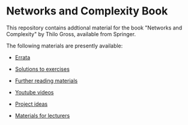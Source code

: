 # Networks and Complexity Book

This repository contains addtional material for the book "Networks and Complexity" by Thilo Gross, available from Springer. 

The following materials are presently available:
- [Errata](cont/errata/README.md)
- [Solutions to exercises](cont/sol/README.md)
- [Further reading materials](cont/further/README.md) 
- [Youtube videos](cont/videos/README.md)
- [Project ideas](cont/projects/README.md)

- [Materials for lecturers](cont/lecturers/README.md) 
